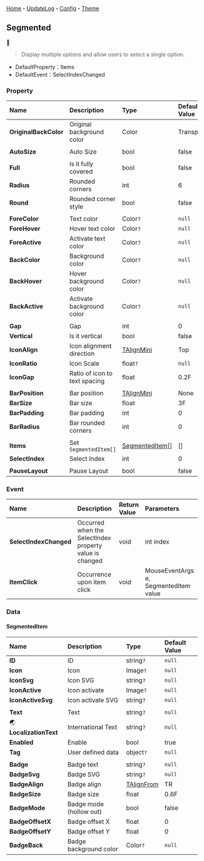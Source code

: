 ﻿[Home](../Home.md)・[UpdateLog](../UpdateLog.md)・[Config](../Config.md)・[Theme](../Theme.md)

## Segmented
👚

> Display multiple options and allow users to select a single option.

- DefaultProperty：Items
- DefaultEvent：SelectIndexChanged

### Property

Name | Description | Type | Default Value |
:--|:--|:--|:--|
**OriginalBackColor** | Original background color | Color | Transparent |
||||
**AutoSize** | Auto Size | bool | false |
||||
**Full** | Is it fully covered | bool | false |
**Radius** | Rounded corners | int | 6 |
**Round** | Rounded corner style | bool | false |
||||
**ForeColor** | Text color | Color`?` | `null` |
**ForeHover** | Hover text color | Color`?` | `null` |
**ForeActive** | Activate text color | Color`?` | `null` |
**BackColor** | Background color | Color`?` | `null` |
**BackHover** | Hover background color | Color`?` | `null` |
**BackActive** | Activate background color | Color`?` | `null` |
||||
**Gap** | Gap | int | 0 |
**Vertical** | Is it vertical | bool | false |
**IconAlign** | Icon alignment direction | [TAlignMini](Enum.md#talignmini) | Top |
**IconRatio** | Icon Scale | float`?` | `null` |
**IconGap** | Ratio of icon to text spacing | float | 0.2F |
||||
**BarPosition** | Bar position | [TAlignMini](Enum.md#talignmini) | None |
**BarSize** | Bar size | float | 3F |
**BarPadding** | Bar padding | int | 0 |
**BarRadius** | Bar rounded corners | int | 0 |
||||
**Items** | Set `SegmentedItem[]` | [SegmentedItem[]](#segmenteditem) | [] |
**SelectIndex** | Select Index | int | 0 |
||||
**PauseLayout** | Pause Layout | bool | false |

### Event

Name | Description | Return Value | Parameters |
:--|:--|:--|:--|
**SelectIndexChanged** | Occurred when the SelectIndex property value is changed | void | int index |
**ItemClick** | Occurrence upon item click | void | MouseEventArgs e, SegmentedItem value |

### Data

#### SegmentedItem

Name | Description | Type | Default Value |
:--|:--|:--|:--|
**ID** | ID | string`?` | `null` |
**Icon** | Icon | Image`?` | `null` |
**IconSvg** | Icon SVG | string`?` | `null` |
**IconActive** | Icon activate | Image`?` | `null` |
**IconActiveSvg** | Icon activate SVG | string`?` | `null` |
|||||
**Text** | Text | string`?` | `null` |
🌏 **LocalizationText** | International Text | string`?` | `null` |
**Enabled** | Enable | bool | true |
**Tag** | User defined data | object`?` | `null` |
||||
**Badge** | Badge text | string`?` | `null` |
**BadgeSvg** | Badge SVG | string`?` | `null` |
**BadgeAlign** | Badge align | [TAlignFrom](Enum.md#talignfrom) | TR |
**BadgeSize** | Badge size | float | 0.6F |
**BadgeMode** | Badge mode (hollow out) | bool | false |
**BadgeOffsetX** | Badge offset X | float | 0 |
**BadgeOffsetY** | Badge offset Y | float | 0 |
**BadgeBack** | Badge background color | Color`?` | `null` |